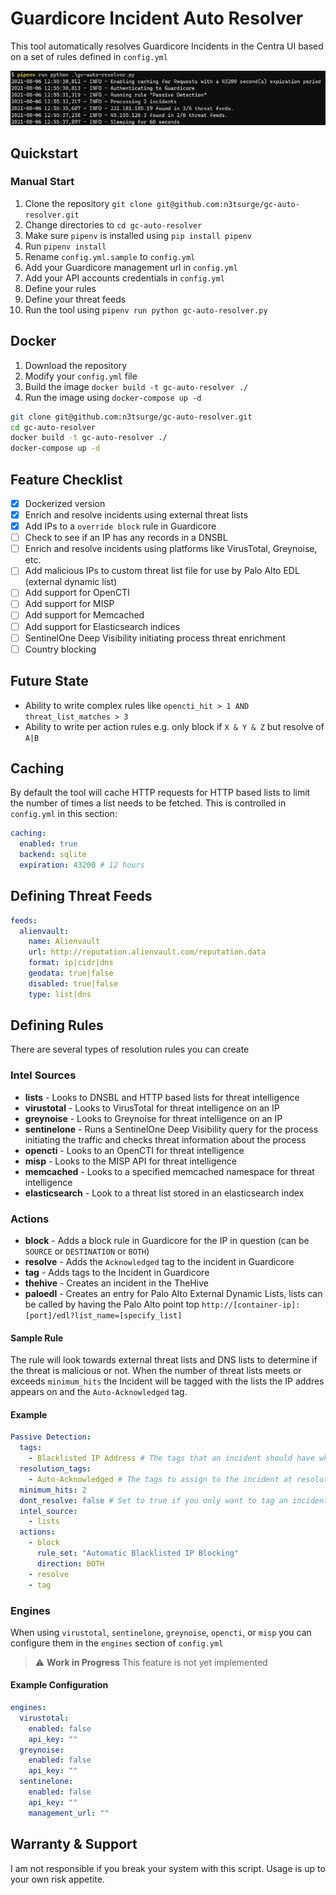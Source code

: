 # Guardicore Incident Auto Resolver

This tool automatically resolves Guardicore Incidents in the Centra UI based on a set of rules defined in `config.yml`

![Example](example.png)

## Quickstart

### Manual Start

1. Clone the repository `git clone git@github.com:n3tsurge/gc-auto-resolver.git`
2. Change directories to `cd gc-auto-resolver`
3. Make sure `pipenv` is installed using `pip install pipenv`
4. Run `pipenv install`
5. Rename `config.yml.sample` to `config.yml`
6. Add your Guardicore management url in `config.yml`
7. Add your API accounts credentials in `config.yml`
8. Define your rules
9. Define your threat feeds
10. Run the tool using `pipenv run python gc-auto-resolver.py`

## Docker

1. Download the repository
2. Modify your `config.yml` file 
3. Build the image `docker build -t gc-auto-resolver ./`
4. Run the image using `docker-compose up -d`

```bash
git clone git@github.com:n3tsurge/gc-auto-resolver.git
cd gc-auto-resolver
docker build -t gc-auto-resolver ./
docker-compose up -d
```

## Feature Checklist

- [x] Dockerized version
- [x] Enrich and resolve incidents using external threat lists
- [x] Add IPs to a `override block` rule in Guardicore
- [ ] Check to see if an IP has any records in a DNSBL
- [ ] Enrich and resolve incidents using platforms like VirusTotal, Greynoise, etc.
- [ ] Add malicious IPs to custom threat list file for use by Palo Alto EDL (external dynamic list)
- [ ] Add support for OpenCTI
- [ ] Add support for MISP
- [ ] Add support for Memcached
- [ ] Add support for Elasticsearch indices
- [ ] SentinelOne Deep Visibility initiating process threat enrichment
- [ ] Country blocking

## Future State

- Ability to write complex rules like `opencti_hit > 1 AND threat_list_matches > 3`
- Ability to write per action rules e.g. only block if `X & Y & Z` but resolve of `A|B`

## Caching

By default the tool will cache HTTP requests for HTTP based lists to limit the number of times a list needs to be fetched.  This is controlled in `config.yml` in this section:

```yaml
caching:
  enabled: true
  backend: sqlite
  expiration: 43200 # 12 hours
```

## Defining Threat Feeds

```yaml
feeds:
  alienvault:
    name: Alienvault
    url: http://reputation.alienvault.com/reputation.data
    format: ip|cidr|dns
    geodata: true|false
    disabled: true|false
    type: list|dns
```

## Defining Rules

There are several types of resolution rules you can create

### Intel Sources

- **lists** - Looks to DNSBL and HTTP based lists for threat intelligence
- **virustotal** - Looks to  VirusTotal for threat intelligence on an IP
- **greynoise** - Looks to Greynoise for threat intelligence on an IP
- **sentinelone** - Runs a SentinelOne Deep Visibility query for the process initiating the traffic and checks threat information about the process
- **opencti** - Looks to an OpenCTI for threat intelligence
- **misp** - Looks to the MISP API for threat intelligence
- **memcached** - Looks to a specified memcached namespace for threat intelligence
- **elasticsearch** - Look to a threat list stored in an elasticsearch index

### Actions

- **block** - Adds a block rule in Guardicore for the IP in question (can be `SOURCE` or `DESTINATION` or `BOTH`)
- **resolve** - Adds the `Acknowledged` tag to the incident in Guardicore
- **tag** - Adds tags to the Incident in Guardicore
- **thehive** - Creates an incident in the TheHive
- **paloedl** - Creates an entry for Palo Alto External Dynamic Lists, lists can be called by having the Palo Alto point top `http://[container-ip]:[port]/edl?list_name=[specify_list]`

#### Sample Rule

The rule will look towards external threat lists and DNS lists to determine if the threat is malicious or not. When the number of threat lists meets or exceeds `minimum_hits` the Incident will be tagged with the lists the IP addres appears on and the `Auto-Acknowledged` tag.

#### Example

```yaml
Passive Detection:
  tags:
    - Blacklisted IP Address # The tags that an incident should have when polling Centra incidents
  resolution_tags:
    - Auto-Acknowledged # The tags to assign to the incident at resolution time
  minimum_hits: 2
  dont_resolve: false # Set to true if you only want to tag an incident
  intel_source: 
    - lists
  actions:
    - block
      rule_set: "Automatic Blacklisted IP Blocking"
      direction: BOTH
    - resolve
    - tag
```

### Engines

When using `virustotal`, `sentinelone`, `greynoise`, `opencti`, or `misp` you can configure them in the `engines` section of `config.yml`

> :warning: **Work in Progress** This feature is not yet implemented

#### Example Configuration

```yaml
engines:
  virustotal:
    enabled: false
    api_key: ""
  greynoise:
    enabled: false
    api_key: ""
  sentinelone:
    enabled: false
    api_key: ""
    management_url: ""
```

## Warranty & Support

I am not responsible if you break your system with this script.  Usage is up to your own risk appetite.
